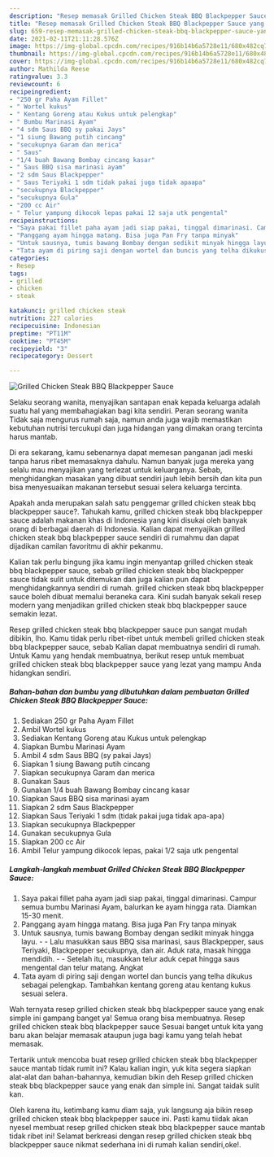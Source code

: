 ```yaml
---
description: "Resep memasak Grilled Chicken Steak BBQ Blackpepper Sauce yang nikmat dan Mudah Dibuat"
title: "Resep memasak Grilled Chicken Steak BBQ Blackpepper Sauce yang nikmat dan Mudah Dibuat"
slug: 659-resep-memasak-grilled-chicken-steak-bbq-blackpepper-sauce-yang-nikmat-dan-mudah-dibuat
date: 2021-02-11T21:11:28.576Z
image: https://img-global.cpcdn.com/recipes/916b14b6a5728e11/680x482cq70/grilled-chicken-steak-bbq-blackpepper-sauce-foto-resep-utama.jpg
thumbnail: https://img-global.cpcdn.com/recipes/916b14b6a5728e11/680x482cq70/grilled-chicken-steak-bbq-blackpepper-sauce-foto-resep-utama.jpg
cover: https://img-global.cpcdn.com/recipes/916b14b6a5728e11/680x482cq70/grilled-chicken-steak-bbq-blackpepper-sauce-foto-resep-utama.jpg
author: Mathilda Reese
ratingvalue: 3.3
reviewcount: 6
recipeingredient:
- "250 gr Paha Ayam Fillet"
- " Wortel kukus"
- " Kentang Goreng atau Kukus untuk pelengkap"
- " Bumbu Marinasi Ayam"
- "4 sdm Saus BBQ sy pakai Jays"
- "1 siung Bawang putih cincang"
- "secukupnya Garam dan merica"
- " Saus"
- "1/4 buah Bawang Bombay cincang kasar"
- " Saus BBQ sisa marinasi ayam"
- "2 sdm Saus Blackpepper"
- " Saus Teriyaki 1 sdm tidak pakai juga tidak apaapa"
- "secukupnya Blackpepper"
- "secukupnya Gula"
- "200 cc Air"
- " Telur yampung dikocok lepas pakai 12 saja utk pengental"
recipeinstructions:
- "Saya pakai fillet paha ayam jadi siap pakai, tinggal dimarinasi. Campur semua bumbu Marinasi Ayam, balurkan ke ayam hingga rata. Diamkan 15-30 menit."
- "Panggang ayam hingga matang. Bisa juga Pan Fry tanpa minyak"
- "Untuk sausnya, tumis bawang Bombay dengan sedikit minyak hingga layu.   Lalu masukkan saus BBQ sisa marinasi, saus Blackpepper, saus Teriyaki, Blackpepper secukupnya, dan air. Aduk rata, masak hingga mendidih.  Setelah itu, masukkan telur aduk cepat hingga saus mengental dan telur matang. Angkat"
- "Tata ayam di piring saji dengan wortel dan buncis yang telha dikukus sebagai pelengkap. Tambahkan kentang goreng atau kentang kukus sesuai selera."
categories:
- Resep
tags:
- grilled
- chicken
- steak

katakunci: grilled chicken steak 
nutrition: 227 calories
recipecuisine: Indonesian
preptime: "PT11M"
cooktime: "PT45M"
recipeyield: "3"
recipecategory: Dessert

---
```



![Grilled Chicken Steak BBQ Blackpepper Sauce](https://img-global.cpcdn.com/recipes/916b14b6a5728e11/680x482cq70/grilled-chicken-steak-bbq-blackpepper-sauce-foto-resep-utama.jpg)

Selaku seorang wanita, menyajikan santapan enak kepada keluarga adalah suatu hal yang membahagiakan bagi kita sendiri. Peran seorang  wanita Tidak saja mengurus rumah saja, namun anda juga wajib memastikan kebutuhan nutrisi tercukupi dan juga hidangan yang dimakan orang tercinta harus mantab.

Di era  sekarang, kamu sebenarnya dapat memesan panganan jadi meski tanpa harus ribet memasaknya dahulu. Namun banyak juga mereka yang selalu mau menyajikan yang terlezat untuk keluarganya. Sebab, menghidangkan masakan yang dibuat sendiri jauh lebih bersih dan kita pun bisa menyesuaikan makanan tersebut sesuai selera keluarga tercinta. 



Apakah anda merupakan salah satu penggemar grilled chicken steak bbq blackpepper sauce?. Tahukah kamu, grilled chicken steak bbq blackpepper sauce adalah makanan khas di Indonesia yang kini disukai oleh banyak orang di berbagai daerah di Indonesia. Kalian dapat menyajikan grilled chicken steak bbq blackpepper sauce sendiri di rumahmu dan dapat dijadikan camilan favoritmu di akhir pekanmu.

Kalian tak perlu bingung jika kamu ingin menyantap grilled chicken steak bbq blackpepper sauce, sebab grilled chicken steak bbq blackpepper sauce tidak sulit untuk ditemukan dan juga kalian pun dapat menghidangkannya sendiri di rumah. grilled chicken steak bbq blackpepper sauce boleh dibuat memalui beraneka cara. Kini sudah banyak sekali resep modern yang menjadikan grilled chicken steak bbq blackpepper sauce semakin lezat.

Resep grilled chicken steak bbq blackpepper sauce pun sangat mudah dibikin, lho. Kamu tidak perlu ribet-ribet untuk membeli grilled chicken steak bbq blackpepper sauce, sebab Kalian dapat membuatnya sendiri di rumah. Untuk Kamu yang hendak membuatnya, berikut resep untuk membuat grilled chicken steak bbq blackpepper sauce yang lezat yang mampu Anda hidangkan sendiri.

<!--inarticleads1-->

##### Bahan-bahan dan bumbu yang dibutuhkan dalam pembuatan Grilled Chicken Steak BBQ Blackpepper Sauce:

1. Sediakan 250 gr Paha Ayam Fillet
1. Ambil  Wortel kukus
1. Sediakan  Kentang Goreng atau Kukus untuk pelengkap
1. Siapkan  Bumbu Marinasi Ayam
1. Ambil 4 sdm Saus BBQ (sy pakai Jays)
1. Siapkan 1 siung Bawang putih cincang
1. Siapkan secukupnya Garam dan merica
1. Gunakan  Saus
1. Gunakan 1/4 buah Bawang Bombay cincang kasar
1. Siapkan  Saus BBQ sisa marinasi ayam
1. Siapkan 2 sdm Saus Blackpepper
1. Siapkan  Saus Teriyaki 1 sdm (tidak pakai juga tidak apa-apa)
1. Siapkan secukupnya Blackpepper
1. Gunakan secukupnya Gula
1. Siapkan 200 cc Air
1. Ambil  Telur yampung dikocok lepas, pakai 1/2 saja utk pengental




<!--inarticleads2-->

##### Langkah-langkah membuat Grilled Chicken Steak BBQ Blackpepper Sauce:

1. Saya pakai fillet paha ayam jadi siap pakai, tinggal dimarinasi. Campur semua bumbu Marinasi Ayam, balurkan ke ayam hingga rata. Diamkan 15-30 menit.
1. Panggang ayam hingga matang. Bisa juga Pan Fry tanpa minyak
1. Untuk sausnya, tumis bawang Bombay dengan sedikit minyak hingga layu.  -  - Lalu masukkan saus BBQ sisa marinasi, saus Blackpepper, saus Teriyaki, Blackpepper secukupnya, dan air. Aduk rata, masak hingga mendidih. -  - Setelah itu, masukkan telur aduk cepat hingga saus mengental dan telur matang. Angkat
1. Tata ayam di piring saji dengan wortel dan buncis yang telha dikukus sebagai pelengkap. Tambahkan kentang goreng atau kentang kukus sesuai selera.




Wah ternyata resep grilled chicken steak bbq blackpepper sauce yang enak simple ini gampang banget ya! Semua orang bisa membuatnya. Resep grilled chicken steak bbq blackpepper sauce Sesuai banget untuk kita yang baru akan belajar memasak ataupun juga bagi kamu yang telah hebat memasak.

Tertarik untuk mencoba buat resep grilled chicken steak bbq blackpepper sauce mantab tidak rumit ini? Kalau kalian ingin, yuk kita segera siapkan alat-alat dan bahan-bahannya, kemudian bikin deh Resep grilled chicken steak bbq blackpepper sauce yang enak dan simple ini. Sangat taidak sulit kan. 

Oleh karena itu, ketimbang kamu diam saja, yuk langsung aja bikin resep grilled chicken steak bbq blackpepper sauce ini. Pasti kamu tiidak akan nyesel membuat resep grilled chicken steak bbq blackpepper sauce mantab tidak ribet ini! Selamat berkreasi dengan resep grilled chicken steak bbq blackpepper sauce nikmat sederhana ini di rumah kalian sendiri,oke!.

